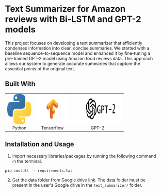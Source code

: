 # Text Summarizer for Amazon reviews with Bi-LSTM and GPT-2 models

This project focuses on developing a text summarizer that efficiently condenses information into clear, concise summaries. We started with a baseline sequence-to-sequence model and enhanced it by fine-tuning a pre-trained GPT-2 model using Amazon food reviews data. This approach allows our system to generate accurate summaries that capture the essential points of the original text.

## Built With
<table>
  <tr>
    <td align="center">
      <a href="https://www.python.org">
        <img src="./images/python.jpg" width="80" height="100" alt="Python" />
      </a>
      <br>Python
    </td>
    <td align="center">
      <a href="https://www.tensorflow.org/">
        <img src="./images/tensorflow.png" width="110" height="100" alt="Tensorflow" />
      </a>
      <br>Tensorflow
    </td>
    <td align="center">
      <a href="https://huggingface.co/openai-community/gpt2">
        <img src="./images/gpt2.png" width="160" height="100" alt="GPT-2" />
      </a>
      <br>GPT-2
    </td>
  </tr>
</table>



## Installation and Usage

1. Import necessary libraries/packages by running the following command in the terminal.

``` bash
pip install -r requirements.txt
```

2. Get the data folder from Google drive [link](https://drive.google.com/drive/folders/1JYr0-QlBhZjSSXEexnvn8oNfGmqFg7Qk?usp=sharing).
The data folder must be present in the user's Google drive in the `text_summarizer/` folder.




